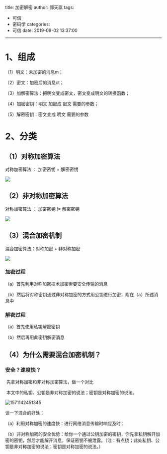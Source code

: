 title: 加密解密
author: 郑天祺
tags:

  - 可信
  - 密码学
categories:
  - 可信
date: 2019-09-02 13:37:00

---

# 1、组成

（1）明文：未加密的消息m；

（2）密文：加密后的消息ct；

（3）加解密算法：把明文变成密文，密文变成明文的转换函数；

（4）加密密钥：明文 加密成 密文 需要的参数；

（5）解密密钥：密文变成 明文 需要的参数

# 2、分类

## （1）对称加密算法

对称加密算法 ： 加密密钥 = 解密密钥

![](/img/对称加密算法.png)

## （2）非对称加密算法

对称加密算法 ： 加密密钥 != 解密密钥

![](/img/非对称加密算法.png)

## （3）混合加密机制

混合加密算法：对称加密 + 非对称加密

![](/img/混合加密的方式.png)

### 	加密过程

（a）首先利用对称加密技术加密索要安全传输的消息

（b）然后将对称密钥通过非对称加密的方式用公钥进行加密，附在（a）所述消息中

### 	解密过程

（a）首先使用私钥解密密钥

（b）然后再用此密钥解密消息

## （4）为什么需要混合加密机制？

### 	安全？速度快？

​	先拿对称加密和非对称加密算法，做一个对比

​	本文中的私钥、公钥是非对称加密的说法；密钥是对称加密的说法。

![1571142451345](/img/加密算法.png)

谈一下混合的好处：

（a）利用对称加密的速度快：进行网络消息传输时响应及时；

（b）非对称加密的安全优势：给你一个通过公钥加密的密钥，你先拿私钥解开加密的密钥，然后才能解开消息，保证密钥不被泄露。（注：有点绕；此处私钥、公钥是非对称加密的说法；密钥是对称加密的说法。）

